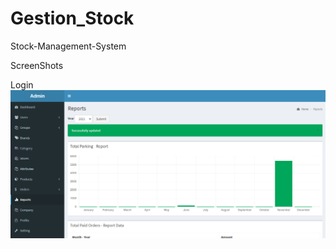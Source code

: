 # Gestion_Stock
Stock-Management-System


ScreenShots

Login
<img src='https://github.com/ainemehdi6/Gestion_Stock/blob/main/screens/analytics.PNG'>
